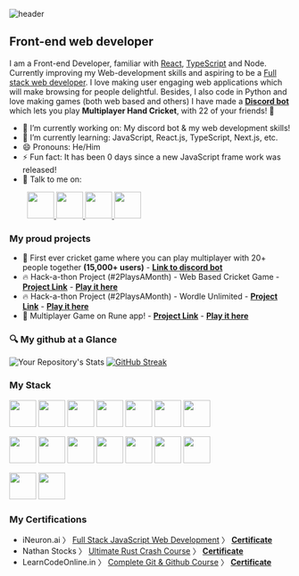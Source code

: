 <!-- ## Hi there, I'm Samir 👋 -->
![header](https://capsule-render.vercel.app/api?type=waving&color=0:FFEBB7,100:0081B4&text=Hi%20There!%20I%27m%20Samir!%F0%9F%91%8B&animation=twinkling&fontSize=50)

Front-end web developer
-----------------------

I am a Front-end Developer, familiar with [React](https://reactjs.org/), [TypeScript](https://www.typescriptlang.org/) and Node. Currently improving my Web-development skills and aspiring to be a [Full stack web developer](https://www.freecodecamp.org/news/what-is-a-fullstack-developer/).
I love making user engaging web applications which will make browsing for people delightful. Besides, I also code in Python and love making games (both web based and others)
I have made a **[Discord bot](https://top.gg/bot/753191385296928808)** which lets you play **Multiplayer Hand Cricket**, with 22 of your friends! 🏏

- 🔭 I’m currently working on: My discord bot & my web development skills!
- 🌱 I’m currently learning: JavaScript, React.js, TypeScript, Next.js, etc.
- 😄 Pronouns: He/Him
- ⚡ Fun fact: It has been 0 days since a new JavaScript frame work was released!
- 💬 Talk to me on: 

<p>
&emsp;&emsp;
<a href="https://www.linkedin.com/in/samir-mishra-497284137/">
<img src="https://cdn.jsdelivr.net/gh/devicons/devicon/icons/linkedin/linkedin-original.svg" style="width:48px;height:auto;" />
</a>

<a href="https://discord.com/users/278094147901194242">
<img src="https://assets-global.website-files.com/6257adef93867e50d84d30e2/636e0a69f118df70ad7828d4_icon_clyde_blurple_RGB.svg" style="width:48px;height:auto;" />
</a>

<a href="https://samirmishra27.hashnode.dev/">
<img src="https://cdn.hashnode.com/res/hashnode/image/upload/v1611902473383/CDyAuTy75.png?auto=compress" style="width:48px;height:auto;" />
</a>

<a href="https://leetcode.com/SamirMishra27/">
<img src="https://upload.wikimedia.org/wikipedia/commons/1/19/LeetCode_logo_black.png?20191202080835" style="width:48px;height:auto;" />
</a>
</a>
</p>

### My proud projects
 - 🏏 First ever cricket game where you can play multiplayer with 20+ people together **(15,000+ users)** - **[Link to discord bot](http://top.gg/bot/753191385296928808/)**
 - 🔥 Hack-a-thon Project (#2PlaysAMonth) - Web Based Cricket Game - **[Project Link](https://github.com/reactplay/react-play/tree/main/src/plays/cricket-game)** - **[Play it here](https://reactplay.io/plays/samirmishra27/cricket-game)**
 - 🔥 Hack-a-thon Project (#2PlaysAMonth) - Wordle Unlimited - **[Project Link](https://github.com/reactplay/react-play/tree/main/src/plays/wordle)** - **[Play it here](https://reactplay.io/plays/samirmishra27/wordle)**
 - 👏 Multiplayer Game on Rune app! - **[Project Link](https://github.com/SamirMishra27/rune-multiplayer)** - **[Play it here](https://reactjam.com/games/summer-2023-hand-cricket-run-race)**

### 🔍 My github at a Glance
![Your Repository's Stats](https://github-readme-stats.vercel.app/api/top-langs/?username=SamirMishra27&theme=blue-green)
[![GitHub Streak](https://streak-stats.demolab.com/?user=SamirMishra27&theme=black-ice)](https://git.io/streak-stats)

### My Stack
<p>
<img src="https://cdn.jsdelivr.net/gh/devicons/devicon/icons/html5/html5-original-wordmark.svg" style="width:48px;height:auto;"/>
<img src="https://cdn.jsdelivr.net/gh/devicons/devicon/icons/css3/css3-original-wordmark.svg" style="width:48px;height:auto;"/>
<img src="https://cdn.jsdelivr.net/gh/devicons/devicon/icons/javascript/javascript-original.svg" style="width:48px;height:auto;"/>
<img src="https://cdn.jsdelivr.net/gh/devicons/devicon/icons/typescript/typescript-original.svg" style="width:48px;height:auto;"/>
<img src="https://cdn.jsdelivr.net/gh/devicons/devicon/icons/tailwindcss/tailwindcss-plain.svg" style="width:48px;height:auto;"/>
<img src="https://cdn.jsdelivr.net/gh/devicons/devicon/icons/react/react-original.svg" style="width:48px;height:auto;"/>
<img src="https://cdn.jsdelivr.net/gh/devicons/devicon/icons/nextjs/nextjs-original.svg" style="width:48px;height:auto;"/>
</p>
<p>

<img src="https://cdn.jsdelivr.net/gh/devicons/devicon/icons/python/python-original.svg" style="width:48px;height:auto;"/>
<img src="https://cdn.jsdelivr.net/gh/devicons/devicon/icons/rust/rust-plain.svg" style="width:48px;height:auto;"/>
<img src="https://cdn.jsdelivr.net/gh/devicons/devicon/icons/ubuntu/ubuntu-plain-wordmark.svg" style="width:48px;height:auto;"/>
<img src="https://cdn.jsdelivr.net/gh/devicons/devicon/icons/vscode/vscode-original.svg" style="width:48px;height:auto;"/>
<img src="https://cdn.jsdelivr.net/gh/devicons/devicon/icons/appwrite/appwrite-original.svg" style="width:48px;height:auto;"/>
<img src="https://cdn.jsdelivr.net/gh/devicons/devicon/icons/git/git-original-wordmark.svg" style="width:48px;height:auto;"/>
<img src="https://vitejs.dev/logo-with-shadow.png" style="width:48px;height:auto;"/>
</p>

<p>
<img src="https://cdn.jsdelivr.net/gh/devicons/devicon/icons/mongodb/mongodb-original.svg" style="width:48px;height:auto;"/>
<img src="https://cdn.jsdelivr.net/gh/devicons/devicon/icons/sqlite/sqlite-original.svg" style="width:48px;height:auto;"/>
</p>

### My Certifications
- iNeuron.ai 〉 [Full Stack JavaScript Web Development](https://learn.ineuron.ai/certificate/096780fe-063c-4cbd-9135-c8862159e064) 〉 **[Certificate](https://learn.ineuron.ai/certificate/096780fe-063c-4cbd-9135-c8862159e064)**
- Nathan Stocks 〉 [Ultimate Rust Crash Course](https://www.udemy.com/course/ultimate-rust-crash-course/) 〉 **[Certificate](https://udemy-certificate.s3.amazonaws.com/pdf/UC-a2c0e1ea-bb54-4716-bc33-67341d879a39.pdf)**
- LearnCodeOnline.in 〉 [Complete Git & Github Course](https://courses.learncodeonline.in/) 〉 **[Certificate](https://s3-ap-southeast-1.amazonaws.com/learnyst/schools/2410/certificates/24027/6713025_24027.pdf?1674763696)**

